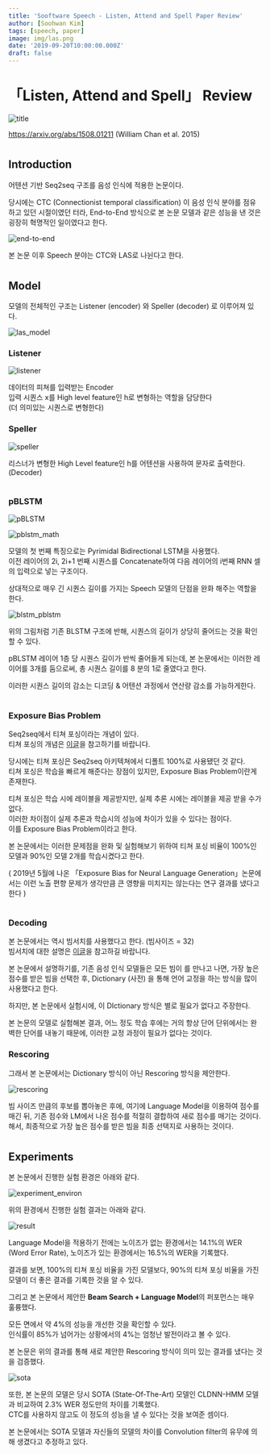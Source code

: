 ```yaml
---
title: 'Sooftware Speech - Listen, Attend and Spell Paper Review'
author: [Soohwan Kim]
tags: [speech, paper]
image: img/las.png
date: '2019-09-20T10:00:00.000Z'
draft: false
---
```


# 「Listen, Attend and Spell」 Review  
  
![title](https://user-images.githubusercontent.com/42150335/134006522-b6c82f01-7912-407a-b6d6-dc4537f859d9.png)  
  
https://arxiv.org/abs/1508.01211  (William Chan et al. 2015)  
  #
## **Introduction**  
  
어텐션 기반 Seq2seq 구조를 음성 인식에 적용한 논문이다.  
  
당시에는 CTC (Connectionist temporal classification) 이 음성 인식 분야를 점유하고 있던 시절이였던 터라, End-to-End 방식으로 본 논문 모델과 같은 성능을 낸 것은 굉장히 혁명적인 일이였다고 한다.  
  
![end-to-end](https://user-images.githubusercontent.com/42150335/134006536-a9b4d4eb-c13b-49c5-aef3-955e7e781350.png)  
  
본 논문 이후 Speech 분야는 CTC와 LAS로 나뉜다고 한다.  
  #
## **Model**
  
모델의 전체적인 구조는 Listener (encoder) 와 Speller (decoder) 로 이루어져 있다.  
  
![las_model](https://user-images.githubusercontent.com/42150335/134006548-2e0f34fd-34e5-472f-8c2c-37601c058c00.png)  

### **Listener**

![listener](https://user-images.githubusercontent.com/42150335/134006557-cfb9ef22-c262-420f-a7c8-bbcf4a08bab1.png)
  
데이터의 피쳐를 입력받는 Encoder  
입력 시퀀스 x를 High level feature인 h로 변형하는 역할을 담당한다  
(더 의미있는 시퀀스로 변형한다)  
  
### **Speller**
  
![speller](https://user-images.githubusercontent.com/42150335/134006565-14cebeeb-2fd6-479d-ab67-caad4db6f2fb.png)  
  
리스너가 변형한 High Level feature인 h를 어텐션을 사용하여 문자로 출력한다. (Decoder)  
  #
### **pBLSTM**  
  
![pBLSTM](https://user-images.githubusercontent.com/42150335/134006706-e8c86aa2-f746-420a-875d-5bb655022cb8.png)  
  
![pblstm_math](https://user-images.githubusercontent.com/42150335/134006716-ce9a6994-c191-41d0-92e6-aa61a9fb55e4.png)  

모델의 첫 번째 특징으로는 Pyrimidal Bidirectional LSTM을 사용했다.  
이전 레이어의 2i, 2i+1 번째 시퀀스를 Concatenate하여 다음 레이어의 i번째 RNN 셀의 입력으로 넣는 구조이다.  
  
상대적으로 매우 긴 시퀀스 길이를 가지는 Speech 모델의 단점을 완화 해주는 역할을 한다.  
  
![blstm_pblstm](https://user-images.githubusercontent.com/42150335/134006731-2115be84-5c7d-4627-9548-2711dbacce8d.png)  
  
위의 그림처럼 기존 BLSTM 구조에 반해, 시퀀스의 길이가 상당히 줄어드는 것을 확인할 수 있다.  
  
pBLSTM 레이어 1층 당 시퀀스 길이가 반씩 줄어들게 되는데, 본 논문에서는 이러한 레이어를 3개를 둠으로써, 총 시퀀스 길이를 8 분의 1로 줄였다고 한다.  
  
이러한 시퀀스 길이의 감소는 디코딩 & 어텐션 과정에서 연산량 감소를 가능하게한다.  
  #
### **Exposure Bias Problem**  
  
Seq2seq에서 티쳐 포싱이라는 개념이 있다.  
티쳐 포싱의 개념은 [이글](https://blog.naver.com/sooftware/221790750668)을 참고하기를 바랍니다.  
  
당시에는 티쳐 포싱은 Seq2seq 아키텍쳐에서 디폴트 100%로 사용됐던 것 같다.  
티쳐 포싱은 학습을 빠르게 해준다는 장점이 있지만, Exposure Bias Problem이란게 존재한다.  
  
티쳐 포싱은 학습 시에 레이블을 제공받지만, 실제 추론 시에는 레이블을 제공 받을 수가 없다.  
이러한 차이점이 실제 추론과 학습시의 성능에 차이가 있을 수 있다는 점이다.  
이를 Exposure Bias Problem이라고 한다.  
  
본 논문에서는 이러한 문제점을 완화 및 실험해보기 위하여 티쳐 포싱 비율이 100%인 모델과 90%인 모델 2개를 학습시켰다고 한다.  
  
( 2019년 5월에 나온 「Exposure Bias for Neural Language Generation」논문에서는 이런 노출 편향 문제가 생각만큼 큰 영향을 미치지는 않는다는 연구 결과를 냈다고 한다 )  
  #
### **Decoding**  
  
본 논문에서는 역시 빔서치를 사용했다고 한다. (빔사이즈 = 32)  
빔서치에 대한 설명은 [이글](https://blog.naver.com/sooftware/221809101199)을 참고하길 바랍니다.  
  
본 논문에서 설명하기를, 기존 음성 인식 모델들은 모든 빔이 <eos>를 만나고 나면, 가장 높은 점수를 받은 빔을 선택한 후, Dictionary (사전) 을 통해 언어 교정을 하는 방식을 많이 사용했다고 한다.  
  
하지만, 본 논문에서 실험시에, 이 DIctionary 방식은 별로 필요가 없다고 주장한다.  
  
본 논문의 모델로 실험해본 결과, 어느 정도 학습 후에는 거의 항상 단어 단위에서는 완벽한 단어를 내놓기 때문에, 이러한 교정 과정이 필요가 없다는 것이다.  
  
### **Rescoring**  
  
그래서 본 논문에서는 Dictionary 방식이 아닌 Rescoring 방식을 제안한다.  
  
![rescoring](https://user-images.githubusercontent.com/42150335/134006752-c4fb0449-9da4-4a84-812c-882cc46f7ba3.png)

빔 사이즈 만큼의 후보를 뽑아놓은 후에, 여기에 Language Model을 이용하여 점수를 매긴 뒤, 기존 점수와 LM에서 나온 점수를 적절히 결합하여 새로 점수를 매기는 것이다.  
해서, 최종적으로 가장 높은 점수를 받은 빔을 최종 선택지로 사용하는 것이다.  
  #
## **Experiments**
  
본 논문에서 진행한 실험 환경은 아래와 같다.  
  
![experiment_environ](https://user-images.githubusercontent.com/42150335/134006766-cd720767-2c86-4705-baac-e426b53a6ea3.png)  
  
위의 환경에서 진행한 실험 결과는 아래와 같다.  
  
![result](https://user-images.githubusercontent.com/42150335/134006787-318572b3-268a-428a-a987-7b6fd86d6946.png)  
  
Language Model을 적용하기 전에는 노이즈가 없는 환경에서는 14.1%의 WER (Word Error Rate), 노이즈가 있는 환경에서는 16.5%의 WER을 기록했다.  
  
결과를 보면, 100%의 티쳐 포싱 비율을 가진 모델보다, 90%의 티쳐 포싱 비율을 가진 모델이 더 좋은 결과를 기록한 것을 알 수 있다.  
  
그리고 본 논문에서 제안한 **Beam Search + Language Model**의 퍼포먼스는 매우 훌륭했다.  
  
모든 면에서 약 4%의 성능을 개선한 것을 확인할 수 있다.   
인식률이 85%가 넘어가는 상황에서의 4%는 엄청난 발전이라고 볼 수 있다.  
  
본 논문은 위의 결과를 통해 새로 제안한 Rescoring 방식이 의미 있는 결과를 냈다는 것을 검증했다.  
  
![sota](https://user-images.githubusercontent.com/42150335/134006971-80b75612-9641-4031-827d-f8a831dcc381.png)  
  
또한, 본 논문의 모델은 당시 SOTA (State-Of-The-Art) 모델인 CLDNN-HMM 모델과 비교하여 2.3% WER 정도만의 차이를 기록했다.  
CTC를 사용하지 않고도 이 정도의 성능을 낼 수 있다는 것을 보여준 셈이다.  
  
본 논문에서는 SOTA 모델과 자신들의 모델의 차이를 Convolution filter의 유무에 의해 생겼다고 추정하고 있다.  
  
  
